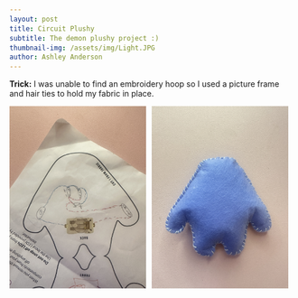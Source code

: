 ```yaml
---
layout: post
title: Circuit Plushy
subtitle: The demon plushy project :)
thumbnail-img: /assets/img/Light.JPG
author: Ashley Anderson
---
```

**Trick:**
I was unable to find an embroidery hoop so I used a picture frame and hair ties to hold my fabric in place.

<div style="display: flex; gap: 10px;">
  <img src="/assets/img/prototype.JPG" alt="Williams embroidery" style="width:48%;">
  <img src="/assets/img/back.JPG" alt="Second embroidery" style="width:48%;">
</div>
